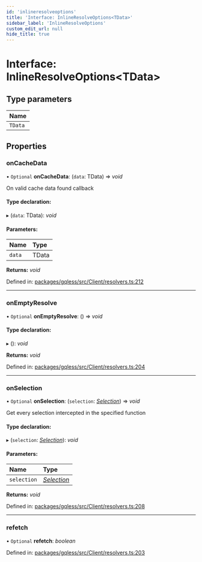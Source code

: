 ```yaml
---
id: 'inlineresolveoptions'
title: 'Interface: InlineResolveOptions<TData>'
sidebar_label: 'InlineResolveOptions'
custom_edit_url: null
hide_title: true
---
```


# Interface: InlineResolveOptions<TData\>

## Type parameters

| Name    |
| :------ |
| `TData` |

## Properties

### onCacheData

• `Optional` **onCacheData**: (`data`: TData) => _void_

On valid cache data found callback

#### Type declaration:

▸ (`data`: TData): _void_

#### Parameters:

| Name   | Type  |
| :----- | :---- |
| `data` | TData |

**Returns:** _void_

Defined in: [packages/gqless/src/Client/resolvers.ts:212](https://github.com/gqless/gqless/blob/master/packages/gqless/src/Client/resolvers.ts#L212)

---

### onEmptyResolve

• `Optional` **onEmptyResolve**: () => _void_

#### Type declaration:

▸ (): _void_

**Returns:** _void_

Defined in: [packages/gqless/src/Client/resolvers.ts:204](https://github.com/gqless/gqless/blob/master/packages/gqless/src/Client/resolvers.ts#L204)

---

### onSelection

• `Optional` **onSelection**: (`selection`: [_Selection_](../classes/selection.md)) => _void_

Get every selection intercepted in the specified function

#### Type declaration:

▸ (`selection`: [_Selection_](../classes/selection.md)): _void_

#### Parameters:

| Name        | Type                                   |
| :---------- | :------------------------------------- |
| `selection` | [_Selection_](../classes/selection.md) |

**Returns:** _void_

Defined in: [packages/gqless/src/Client/resolvers.ts:208](https://github.com/gqless/gqless/blob/master/packages/gqless/src/Client/resolvers.ts#L208)

---

### refetch

• `Optional` **refetch**: _boolean_

Defined in: [packages/gqless/src/Client/resolvers.ts:203](https://github.com/gqless/gqless/blob/master/packages/gqless/src/Client/resolvers.ts#L203)
